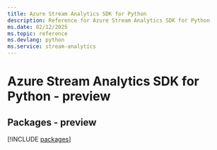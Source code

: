 ```yaml
---
title: Azure Stream Analytics SDK for Python
description: Reference for Azure Stream Analytics SDK for Python
ms.date: 02/12/2025
ms.topic: reference
ms.devlang: python
ms.service: stream-analytics
---
```

# Azure Stream Analytics SDK for Python - preview
## Packages - preview
[!INCLUDE [packages](stream-analytics-index.md)]